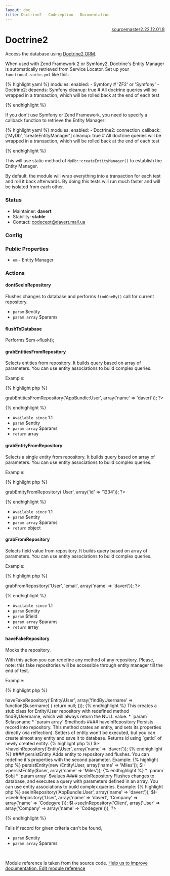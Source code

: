 ```yaml
---
layout: doc
title: Doctrine2 - Codeception - Documentation
---
```




<div class="btn-group" role="group" style="float: right" aria-label="..."><a class="btn btn-default" href="https://github.com/Codeception/Codeception/blob/2.3/src/Codeception/Module/Doctrine2.php">source</a><a class="btn btn-default" href="https://github.com/Codeception/Codeception/blob/master/docs/modules/Doctrine2.md">master</a><a class="btn btn-default" href="https://github.com/Codeception/Codeception/blob/2.2/docs/modules/Doctrine2.md">2.2</a><a class="btn btn-default" href="https://github.com/Codeception/Codeception/blob/2.1/docs/modules/Doctrine2.md">2.1</a><a class="btn btn-default" href="https://github.com/Codeception/Codeception/blob/2.0/docs/modules/Doctrine2.md">2.0</a><a class="btn btn-default" href="https://github.com/Codeception/Codeception/blob/1.8/docs/modules/Doctrine2.md">1.8</a></div>

# Doctrine2


Access the database using [Doctrine2 ORM](http://docs.doctrine-project.org/projects/doctrine-orm/en/latest/).

When used with Zend Framework 2 or Symfony2, Doctrine's Entity Manager is automatically retrieved from Service Locator.
Set up your `functional.suite.yml` like this:

{% highlight yaml %}
modules:
    enabled:
        - Symfony # 'ZF2' or 'Symfony'
        - Doctrine2:
            depends: Symfony
            cleanup: true # All doctrine queries will be wrapped in a transaction, which will be rolled back at the end of each test

{% endhighlight %}

If you don't use Symfony or Zend Framework, you need to specify a callback function to retrieve the Entity Manager:

{% highlight yaml %}
modules:
    enabled:
        - Doctrine2:
            connection_callback: ['MyDb', 'createEntityManager']
            cleanup: true # All doctrine queries will be wrapped in a transaction, which will be rolled back at the end of each test


{% endhighlight %}

This will use static method of `MyDb::createEntityManager()` to establish the Entity Manager.

By default, the module will wrap everything into a transaction for each test and roll it back afterwards. By doing this
tests will run much faster and will be isolated from each other.

### Status

* Maintainer: **davert**
* Stability: **stable**
* Contact: codecept@davert.mail.ua

### Config

### Public Properties

* `em` - Entity Manager


### Actions

#### dontSeeInRepository
 
Flushes changes to database and performs `findOneBy()` call for current repository.

 * `param` $entity
 * `param array` $params


#### flushToDatabase
 
Performs $em->flush();


#### grabEntitiesFromRepository
 
Selects entities from repository.
It builds query based on array of parameters.
You can use entity associations to build complex queries.

Example:

{% highlight php %}

<?php
$users = $I->grabEntitiesFromRepository('AppBundle:User', array('name' => 'davert'));
?>

{% endhighlight %}

 * `Available since` 1.1
 * `param` $entity
 * `param array` $params
 * `return` array


#### grabEntityFromRepository
 
Selects a single entity from repository.
It builds query based on array of parameters.
You can use entity associations to build complex queries.

Example:

{% highlight php %}

<?php
$user = $I->grabEntityFromRepository('User', array('id' => '1234'));
?>

{% endhighlight %}

 * `Available since` 1.1
 * `param` $entity
 * `param array` $params
 * `return` object


#### grabFromRepository
 
Selects field value from repository.
It builds query based on array of parameters.
You can use entity associations to build complex queries.

Example:

{% highlight php %}

<?php
$email = $I->grabFromRepository('User', 'email', array('name' => 'davert'));
?>

{% endhighlight %}

 * `Available since` 1.1
 * `param` $entity
 * `param` $field
 * `param array` $params
 * `return` array


#### haveFakeRepository
 
Mocks the repository.

With this action you can redefine any method of any repository.
Please, note: this fake repositories will be accessible through entity manager till the end of test.

Example:

{% highlight php %}

<?php

$I->haveFakeRepository('Entity\User', array('findByUsername' => function($username) {  return null; }));


{% endhighlight %}

This creates a stub class for Entity\User repository with redefined method findByUsername,
which will always return the NULL value.

 * `param` $classname
 * `param array` $methods


#### haveInRepository
 
Persists record into repository.
This method crates an entity, and sets its properties directly (via reflection).
Setters of entity won't be executed, but you can create almost any entity and save it to database.
Returns id using `getId` of newly created entity.

{% highlight php %}

$I->haveInRepository('Entity\User', array('name' => 'davert'));

{% endhighlight %}


#### persistEntity
 
Adds entity to repository and flushes. You can redefine it's properties with the second parameter.

Example:

{% highlight php %}

<?php
$I->persistEntity(new \Entity\User, array('name' => 'Miles'));
$I->persistEntity($user, array('name' => 'Miles'));

{% endhighlight %}

 * `param` $obj
 * `param array` $values


#### seeInRepository
 
Flushes changes to database, and executes a query with parameters defined in an array.
You can use entity associations to build complex queries.

Example:

{% highlight php %}

<?php
$I->seeInRepository('AppBundle:User', array('name' => 'davert'));
$I->seeInRepository('User', array('name' => 'davert', 'Company' => array('name' => 'Codegyre')));
$I->seeInRepository('Client', array('User' => array('Company' => array('name' => 'Codegyre')));
?>

{% endhighlight %}

Fails if record for given criteria can\'t be found,

 * `param` $entity
 * `param array` $params

<p>&nbsp;</p><div class="alert alert-warning">Module reference is taken from the source code. <a href="https://github.com/Codeception/Codeception/tree/2.3/src/Codeception/Module/Doctrine2.php">Help us to improve documentation. Edit module reference</a></div>
